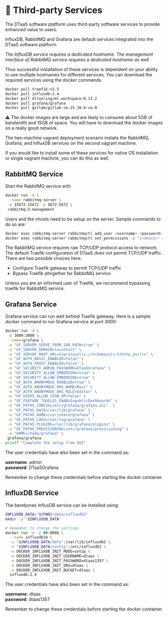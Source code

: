 # :electric_plug: Third-party Services

The DTaaS software platform uses third-party software services
to provide enhanced value to users.

InfluxDB, RabbitMQ and Grafana are default services
integrated into the DTaaS software platform.

_The InfluxDB service requires a dedicated hostname. The management
interface of RabbitMQ service requires a dedicated hostname as well._

Thus successful installation of these services
is dependent on your ability to use
multiple hostnames for different services. You can download the required
services using the docker commands.

```sh
docker pull traefik:v2.5
docker pull influxdb:2.4
docker pull mltooling/ml-workspace:0.13.2
docker pull grafana/grafana
docker pull gitlab/gitlab-ce:15.10.0-ce.0
```

:warning: The docker images are large and are likely to consume
about 5GB of bandwidth and 15GB of space.
You will have to download the docker images on a really good network.

The two-machine vagrant deployment scenario installs the RabbitMQ, Grafana, and
InfluxDB services on the second vagrant machine.

If you would like to install some of these services for native OS
installation or single vagrant machine, you can do this as well.

## RabbitMQ Service

Start the RabbitMQ service with

```bash
docker run -d \
 --name rabbitmq-server \
 -p 15672:15672 -p 5672:5672 \
 rabbitmq:3-management
```

Users and the vhosts need to be setup on the server. Sample commands to do so are:

```bash
docker exec rabbitmq-server rabbitmqctl add_user <username> <password>
docker exec rabbitmq-server rabbitmqctl set_permissions -p "/<vhost>" <username> ".*" ".*" ".*"
```

The RabbitMQ service requires raw TCP/UDP protocol access to network.
The default Traefik configuration of DTaaS does not permit TCP/UDP traffic. There are two possible choices here:

* Configure Traefik gateway to permit TCP/UDP traffic
* Bypass Traefik altogether for RabbitMQ service

Unless you are an informed user of Traefik, we recommend bypassing traefik
for RabbitMQ service.

## Grafana Service

Grafana service can run well behind Traefik gateway. Here is a sample docker
command to run Grafana service at port 3000:

```bash
docker run -d \
 -p 3000:3000 \
 --name=grafana \
 -e "GF_SERVER_SERVE_FROM_SUB_PATH=true" \
 -e "GF_SERVER_DOMAIN=localhost" \
 -e "GF_SERVER_ROOT_URL=%(protocol)s://%(domain)s:%(http_port)s" \
 -e "GF_AUTH_BASIC_ENABLED=false" \
 -e "GF_AUTH_PROXY_ENABLED=false" \
 -e "GF_SECURITY_ADMIN_PASSWORD=DTaaSGrafana" \
 -e "GF_SECURITY_ALLOW_EMBEDDING=true" \
 -e "GF_SECURITY_ALLOW_EMBEDDING=true" \
 -e "GF_AUTH_ANONYMOUS_ENABLED=true" \
 -e "GF_AUTH_ANONYMOUS_ORG_NAME=Main" \
 -e "GF_AUTH_ANONYMOUS_ORG_ROLE=Editor" \
 -e "GF_USERS_ALLOW_SIGN_UP=false" \
 -e "GF_FEATURE_TOGGLES_ENABLE=publicDashboards" \
 -e "GF_PATHS_CONFIG=/etc/grafana/grafana.ini"  \
 -e "GF_PATHS_DATA=/var/lib/grafana" \
 -e "GF_PATHS_HOME=/usr/share/grafana" \
 -e "GF_PATHS_LOGS=/var/log/grafana" \
 -e "GF_PATHS_PLUGINS=/var/lib/grafana/plugins" \
 -e "GF_PATHS_PROVISIONING=/etc/grafana/provisioning" \
 -e "HOME=/home/grafana" \
 grafana/grafana
printf "Complete the setup from GUI"
```

The user credentials have also been set in the command as:

**username**: admin  
**password**: DTaaSGrafana

Remember to change these credentials before starting the docker container.

## InfluxDB Service

The barebones InfluxDB service can be installed using:

```bash
INFLUXDB_DATA="${PWD}/data/influxdb2"
mkdir -p "$INFLUXDB_DATA"

# Remember to change the settings
docker run -d -p 80:8086 \
  --name influxdb24 \
  -v "$INFLUXDB_DATA/data":/var/lib/influxdb2 \
  -v "$INFLUXDB_DATA/config":/etc/influxdb2 \
  -e DOCKER_INFLUXDB_INIT_MODE=setup \
  -e DOCKER_INFLUXDB_INIT_USERNAME=dtaas \
  -e DOCKER_INFLUXDB_INIT_PASSWORD=dtaas1357 \
  -e DOCKER_INFLUXDB_INIT_ORG=dtaas \
  -e DOCKER_INFLUXDB_INIT_BUCKET=dtaas \
  influxdb:2.4
```

The user credentials have also been set in the command as:

**username**: dtaas  
**password**: dtaas1357

Remember to change these credentials before starting the docker container.
